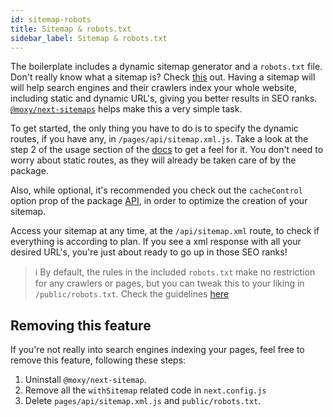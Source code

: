 ```yaml
---
id: sitemap-robots
title: Sitemap & robots.txt
sidebar_label: Sitemap & robots.txt
---
```


The boilerplate includes a dynamic sitemap generator and a `robots.txt` file. Don't really know what a sitemap is? Check [this](https://support.google.com/webmasters/answer/156184?hl=en) out. Having a sitemap will will help search engines and their crawlers index your whole website, including static and dynamic URL's, giving you better results in SEO ranks. [`@moxy/next-sitemaps`](https://www.npmjs.com/package/@moxy/next-sitemaps) helps make this a very simple task. 

To get started, the only thing you have to do is to specify the dynamic routes, if you have any, in `/pages/api/sitemap.xml.js`. Take a look at the step 2 of the usage section of the [docs](https://www.npmjs.com/package/@moxy/next-sitemaps#usage) to get a feel for it. You don't need to worry about static routes, as they will already be taken care of by the package. 

Also, while optional, it's recommended you check out the `cacheControl` option prop of the package [API](https://www.npmjs.com/package/@moxy/next-sitemaps#api), in order to optimize the creation of your sitemap. 

Access your sitemap at any time, at the `/api/sitemap.xml` route, to check if everything is according to plan. If you see a xml response with all your desired URL's, you're just about ready to go up in those SEO ranks!

> ℹ️ By default, the rules in the included `robots.txt` make no restriction for any crawlers or pages, but you can tweak this to your liking in `/public/robots.txt`. Check the guidelines [here](https://support.google.com/webmasters/answer/6062596?hl=en)

## Removing this feature

If you're not really into search engines indexing your pages, feel free to remove this feature, following these steps:

1. Uninstall `@moxy/next-sitemap`.
2. Remove all the `withSitemap` related code in `next.config.js`
3. Delete `pages/api/sitemap.xml.js` and `public/robots.txt`.